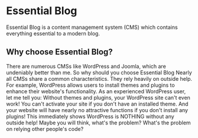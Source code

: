 # Essential Blog

Essential Blog is a content management system (CMS) which contains everything essential to a modern blog.

## Why choose Essential Blog?

There are numerous CMSs like WordPress and Joomla, which are undeniably better than me. So why should you choose Essential Blog
Nearly all CMSs share a common characteristics. They rely heavily on outside help. For example, WordPress allows users to install themes and plugins to enhance their website's functionality. As an experienced WordPress user, let me tell you: Without themes and plugins, your WordPress site can't even work! You can't activate your site if you don't have an installed theme. And your website will have nearly no attractive functions if you don't install any plugins! This immediately shows WordPress is NOTHING without any outside help! Maybe you will think, what's the problem? What's the problem on relying other people's code?
